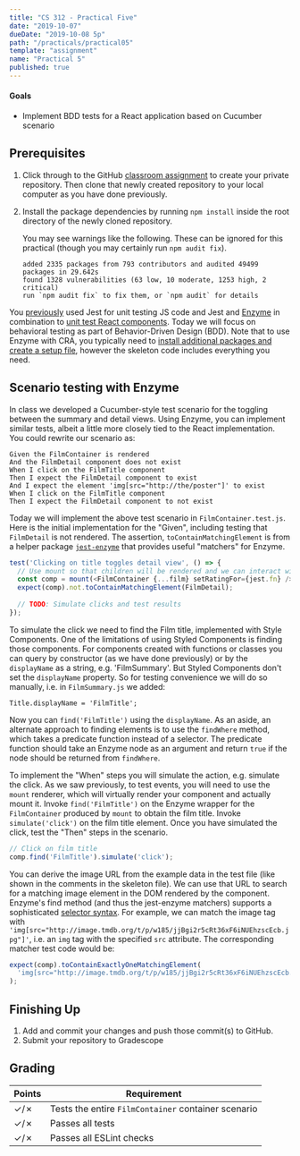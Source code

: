 ```yaml
---
title: "CS 312 - Practical Five"
date: "2019-10-07"
dueDate: "2019-10-08 5p"
path: "/practicals/practical05"
template: "assignment"
name: "Practical 5"
published: true
---
```


#### Goals

- Implement BDD tests for a React application based on Cucumber scenario

## Prerequisites

1. Click through to the GitHub [classroom assignment](https://classroom.github.com/a/GHKiUNBq) to create your private repository. Then clone that newly created repository to your local computer as you have done previously.
   
1. Install the package dependencies by running `npm install` inside the root directory of the newly cloned repository. 

    You may see warnings like the following. These can be ignored for this practical (though you may certainly run `npm audit fix`).

    ```
    added 2335 packages from 793 contributors and audited 49499 packages in 29.642s
    found 1328 vulnerabilities (63 low, 10 moderate, 1253 high, 2 critical)
    run `npm audit fix` to fix them, or `npm audit` for details
    ```

You [previously](practical01) used Jest for unit testing JS code and Jest and [Enzyme](http://airbnb.io/enzyme/) in combination to [unit test React components](practical04). Today we will focus on behavioral testing as part of Behavior-Driven Design (BDD). Note that to use Enzyme with CRA, you typically need to [install additional packages and create a setup file](https://facebook.github.io/create-react-app/docs/running-tests), however the skeleton code includes everything you need.

## Scenario testing with Enzyme

In class we developed a Cucumber-style test scenario for the toggling between the summary and detail views. Using Enzyme, you can implement similar tests, albeit a little more closely tied to the React implementation. You could rewrite our scenario as:

```
Given the FilmContainer is rendered
And the FilmDetail component does not exist
When I click on the FilmTitle component
Then I expect the FilmDetail component to exist
And I expect the element 'img[src="http://the/poster"]' to exist
When I click on the FilmTitle component
Then I expect the FilmDetail component to not exist
```

Today we will implement the above test scenario in `FilmContainer.test.js`. Here is the initial implementation for the "Given", including testing that `FilmDetail` is not rendered. The assertion, `toContainMatchingElement` is from a helper package [`jest-enzyme`](https://github.com/FormidableLabs/enzyme-matchers/tree/master/packages/jest-enzyme#readme) that provides useful "matchers" for Enzyme.

```javascript
test('Clicking on title toggles detail view', () => {
  // Use mount so that children will be rendered and we can interact with the DOM
  const comp = mount(<FilmContainer {...film} setRatingFor={jest.fn} />);
  expect(comp).not.toContainMatchingElement(FilmDetail);
  
  // TODO: Simulate clicks and test results
});
```

To simulate the click we need to find the Film title, implemented with Style Components. One of the limitations of using Styled Components is finding those components. For components created with functions or classes you can query by constructor (as we have done previously) or by the `displayName` as a string, e.g. 'FilmSummary'. But Styled Components don't set the `displayName` property. So for testing convenience we will do so manually, i.e. in `FilmSummary.js` we added:

```
Title.displayName = 'FilmTitle';
```

Now you can `find('FilmTitle')` using the `displayName`. As an aside, an alternate approach to finding elements is to use the `findWhere` method, which takes a predicate function instead of a selector. The predicate function should take an Enzyme node as an argument and return `true` if the node should be returned from `findWhere`.

To implement the "When" steps you will simulate the action, e.g. simulate the click. As we saw previously, to test events, you will need to use the `mount` renderer, which will virtually render your component and actually mount it. Invoke `find('FilmTitle')` on the Enzyme wrapper for the `FilmContainer` produced by `mount` to obtain the film title. Invoke `simulate('click')` on the film title element. Once you have simulated the click, test the "Then" steps in the scenario.

```javascript
// Click on film title
comp.find('FilmTitle').simulate('click');
```

You can derive the image URL from the example data in the test file (like shown in the comments in the skeleton file). We can use that URL to search for a matching image element in the DOM rendered by the component. Enzyme's find method (and thus the jest-enzyme matchers) supports a sophisticated [selector syntax](https://airbnb.io/enzyme/docs/api/selector.html). For example, we can match the image tag with `'img[src="http://image.tmdb.org/t/p/w185/jjBgi2r5cRt36xF6iNUEhzscEcb.jpg"]'`, i.e. an `img` tag with the specified `src` attribute. The corresponding matcher test code would be:

```javascript
expect(comp).toContainExactlyOneMatchingElement(
  'img[src="http://image.tmdb.org/t/p/w185/jjBgi2r5cRt36xF6iNUEhzscEcb.jpg"]'
);
```

## Finishing Up

1. Add and commit your changes and push those commit(s) to GitHub.
1. Submit your repository to Gradescope

## Grading

Points | Requirement
------ | --------
&#x2713;/&#x2717; | Tests the entire `FilmContainer` container scenario
&#x2713;/&#x2717; | Passes all tests
&#x2713;/&#x2717; | Passes all ESLint checks 

